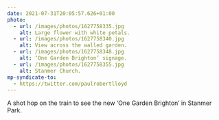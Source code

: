 ```yaml
---
date: 2021-07-31T20:05:57.626+01:00
photo:
  - url: /images/photos/1627758335.jpg
    alt: Large flower with white petals.
  - url: /images/photos/1627758340.jpg
    alt: View across the walled garden.
  - url: /images/photos/1627758348.jpg
    alt: ‘One Garden Brighton’ signage.
  - url: /images/photos/1627758355.jpg
    alt: Stanmer Church.
mp-syndicate-to:
  - https://twitter.com/paulrobertlloyd
---
```

A shot hop on the train to see the new ‘One Garden Brighton’ in Stanmer Park.
